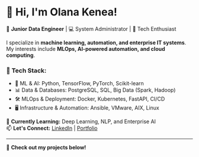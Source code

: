 # 👋 Hi, I'm Olana Kenea!

🔹 **Junior Data Engineer** | 💻 System Administrator | 🚀 Tech Enthusiast  

I specialize in **machine learning, automation, and enterprise IT systems**. My interests include **MLOps, AI-powered automation, and cloud computing**.

### 🚀 **Tech Stack:**
- 🧠 ML & AI: Python, TensorFlow, PyTorch, Scikit-learn
- 📊 Data & Databases: PostgreSQL, SQL, Big Data (Spark, Hadoop)
- 🛠️ MLOps & Deployment: Docker, Kubernetes, FastAPI, CI/CD
- 🖥️ Infrastructure & Automation: Ansible, VMware, AIX, Linux

🌱 **Currently Learning:** Deep Learning, NLP, and Enterprise AI  
📫 **Let's Connect:** [LinkedIn](https://www.linkedin.com/in/olana-kenea) | [Portfolio](https://sites.google.com/view/olanak/home)  

---
🚀 **Check out my projects below!**
